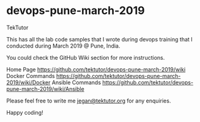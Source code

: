 # devops-pune-march-2019
TekTutor

This has all the lab code samples that I wrote during devops training that I conducted during March 2019 @ Pune, India.

You could check the GitHub Wiki section for more instructions.

Home Page https://github.com/tektutor/devops-pune-march-2019/wiki
Docker Commands https://github.com/tektutor/devops-pune-march-2019/wiki/Docker
Ansible Commands https://github.com/tektutor/devops-pune-march-2019/wiki/Ansible

Please feel free to write me jegan@tektutor.org for any enquiries.

Happy coding!
